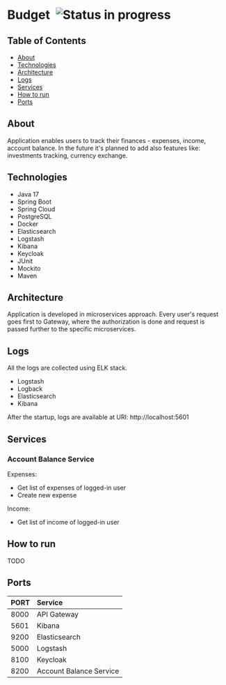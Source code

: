 # Budget &nbsp;![Status in progress](https://img.shields.io/badge/Status%20-In%20progress-orange)

## Table of Contents

* [About](#about)
* [Technologies](#technologies)
* [Architecture](#architecture)
* [Logs](#logs)
* [Services](#services)
* [How to run](#how-to-run)
* [Ports](#ports)

## About

Application enables users to track their finances - expenses, income, account balance.
In the future it's planned to add also features like: investments tracking, currency exchange.

## Technologies

- Java 17
- Spring Boot
- Spring Cloud
- PostgreSQL
- Docker
- Elasticsearch
- Logstash
- Kibana
- Keycloak
- JUnit
- Mockito
- Maven

## Architecture

Application is developed in microservices approach. Every user's request goes
first to Gateway, where the authorization is done and request is passed further to the specific
microservices.

## Logs

All the logs are collected using ELK stack.
* Logstash
* Logback
* Elasticsearch
* Kibana

After the startup, logs are available at URI:
http://localhost:5601

## Services
### Account Balance Service
Expenses:
* Get list of expenses of logged-in user
* Create new expense

Income:
* Get list of income of logged-in user

## How to run
TODO

## Ports

| PORT | Service                 |
|------|:------------------------|
| 8000 | API Gateway             |
| 5601 | Kibana                  |
| 9200 | Elasticsearch           |
| 5000 | Logstash                |
| 8100 | Keycloak                |
| 8200 | Account Balance Service |